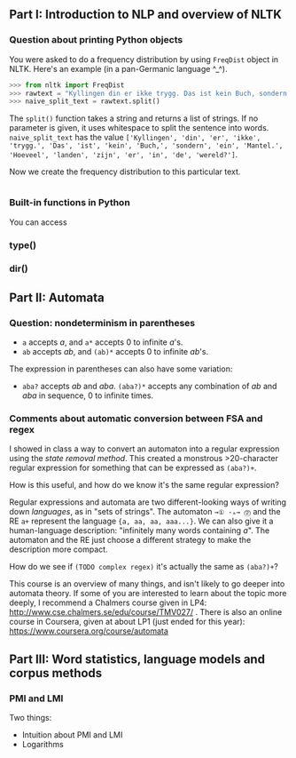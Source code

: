 ## Part I: Introduction to NLP and overview of NLTK

### Question about printing Python objects

You were asked to do a frequency distribution by using `FreqDist` object in NLTK. Here's an example (in a pan-Germanic language ^_^).

```python
>>> from nltk import FreqDist
>>> rawtext = "Kyllingen din er ikke trygg. Das ist kein Buch, sondern ein Mantel. Hoeveel landen zijn er in de wereld?"
>>> naive_split_text = rawtext.split()
```

The `split()` function takes a string and returns a list of strings.
If no parameter is given, it uses whitespace to split the sentence into words.
`naive_split_text` has the value `['Kyllingen', 'din', 'er', 'ikke', 'trygg.', 'Das', 'ist', 'kein', 'Buch,', 'sondern', 'ein', 'Mantel.', 'Hoeveel', 'landen', 'zijn', 'er', 'in', 'de', 'wereld?']`.

Now we create the frequency distribution to this particular text.

```python

```

### Built-in functions in Python

You can access

### type()

### dir()


## Part II: Automata

### Question: nondeterminism in parentheses

* `a` accepts _a_, and `a*` accepts 0 to infinite _a_'s.
* `ab` accepts _ab_, and `(ab)*` accepts 0 to infinite _ab_'s.

The expression in parentheses can also have some variation:

* `aba?` accepts _ab_ and _aba_. `(aba?)*` accepts any combination of _ab_ and _aba_ in sequence, 0 to infinite times.

### Comments about automatic conversion between FSA and regex

I showed in class a way to convert an automaton into a regular expression using the *state removal method*. 
This created a monstrous >20-character regular expression for something that can be expressed as `(aba?)+`.

How is this useful, and how do we know it's the same regular expression?

Regular expressions and automata are two different-looking ways of writing down _languages_, as in "sets of strings". 
The automaton `→① -ₐ→ ⓶` and the RE `a+` represent the language `{a, aa, aa, aaa...}`. We can also give it a human-language description: "infinitely many words containing _a_". 
The automaton and the RE just choose a different strategy to make the description more compact.


How do we see if `(TODO complex regex)` it's actually the same as `(aba?)+`? 



This course is an overview of many things, and isn't likely to go deeper into automata theory.
If some of you are interested to learn about the topic more deeply, I recommend a Chalmers course given in LP4: http://www.cse.chalmers.se/edu/course/TMV027/ . There is also an online course in Coursera, given at about LP1 (just ended for this year): https://www.coursera.org/course/automata

## Part III: Word statistics, language models and corpus methods

### PMI and LMI

Two things:

* Intuition about PMI and LMI
* Logarithms